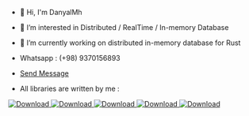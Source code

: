 - 👋 Hi, I'm DanyalMh
- 👀 I’m interested in Distributed / RealTime / In-memory Database 
- 🌱 I’m currently working on distributed in-memory database for Rust

-    Whatsapp : (+98) 9370156893
-    <a href="whatsapp://send?abid=09370156893&text=Hello%2C%20World!">Send Message</a>


-    All libraries are written by me :
  <!-- Downloads -->
  <a href="https://crates.io/crates/rstorage">
    <img src="https://img.shields.io/crates/d/rstorage.svg?style=flat-square"
      alt="Download" />
  </a>
  
  <!-- Downloads -->
  <a href="https://crates.io/crates/laststage">
    <img src="https://img.shields.io/crates/d/laststage.svg?style=flat-square"
      alt="Download" />
  </a>
  
  <!-- Downloads -->
  <a href="https://crates.io/crates/darkbird">
    <img src="https://img.shields.io/crates/d/darkbird.svg?style=flat-square"
      alt="Download" />
  </a>
  
  <!-- Downloads -->
  <a href="https://crates.io/crates/disk_log">
    <img src="https://img.shields.io/crates/d/disk_log.svg?style=flat-square"
      alt="Download" />
  </a>
  
  <!-- Downloads -->
  <a href="https://crates.io/crates/whitepool">
    <img src="https://img.shields.io/crates/d/whitepool.svg?style=flat-square"
      alt="Download" />
  </a>
  
</div>



<!---
Rustixir/Rustixir is a ✨ special ✨ repository because its `README.md` (this file) appears on your GitHub profile.
You can click the Preview link to take a look at your changes.
--->
